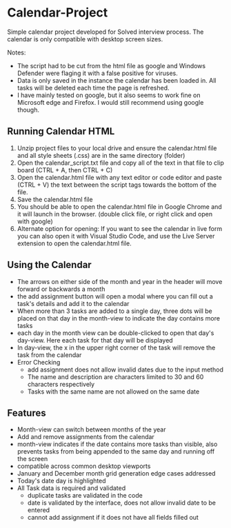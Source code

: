 # Calendar-Project
Simple calendar project developed for Solved interview process. The calendar is only compatible with desktop screen sizes.

Notes:
* The script had to be cut from the html file as google and Windows Defender were flaging it with a false positive for viruses.
* Data is only saved in the instance the calendar has been loaded in. All tasks will be deleted each time the page is refreshed.
* I have mainly tested on google, but it also seems to work fine on Microsoft edge and Firefox. I would still recommend using google though.

## Running Calendar HTML
1. Unzip project files to your local drive and ensure the calendar.html file and all style sheets (.css) are in the same directory (folder)
2. Open the calendar_script.txt file and copy all of the text in that file to clip board (CTRL + A, then CTRL + C)
3. Open the calendar.html file with any text editor or code editor and paste (CTRL + V) the text between the script tags towards the bottom of the file.     <script> PASTE HERE </script>
4. Save the calendar.html file
4. You should be able to open the calendar.html file in Google Chrome and it will launch in the browser. (double click file, or right click and open with google)
5. Alternate option for opening: If you want to see the calendar in live form you can also open it with Visual Studio Code, and use the Live Server extension to open the calendar.html file.

## Using the Calendar
* The arrows on either side of the month and year in the header will move forward or backwards a month
* the add assignment button will open a modal where you can fill out a task's details and add it to the calendar
* When more than 3 tasks are added to a single day, three dots will be placed on that day in the month-view to indicate the day contains more tasks
* each day in the month view can be double-clicked to open that day's day-view. Here each task for that day will be displayed
* In day-view, the x in the upper right corner of the task will remove the task from the calendar
* Error Checking
  * add assignment does not allow invalid dates due to the input method
  * The name and description are characters limited to 30 and 60 characters respectively
  * Tasks with the same name are not allowed on the same date

## Features
* Month-view can switch between months of the year
* Add and remove assignments from the calendar
* month-view indicates if the date contains more tasks than visible, also prevents tasks from being appended to the same day and running off the screen
* compatible across common desktop viewports
* January and December month grid generation edge cases addressed
* Today's date day is highlighted
* All Task data is required and validated
   * duplicate tasks are validated in the code
   * date is validated by the interface, does not allow invalid date to be entered
   * cannot add assignment if it does not have all fields filled out
